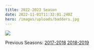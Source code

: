 ```yaml
---
title: 2022-2023 Season
date: 2022-11-01T11:32:01.240Z
hero: /images/uploads/badders.jpg
---
```

![](/images/uploads/tables221230.jpg)

Previous Seasons: [2017-2018](/tables/season-2017-2018) [2018-2019](/tables/season-2018-2019)